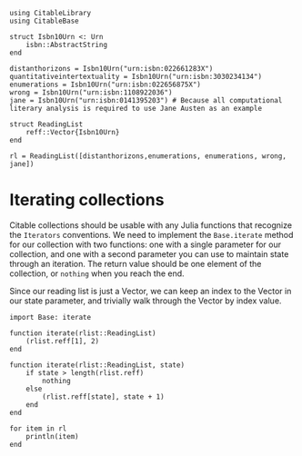 
```@setup iterator
using CitableLibrary
using CitableBase

struct Isbn10Urn <: Urn
    isbn::AbstractString
end

distanthorizons = Isbn10Urn("urn:isbn:022661283X")
quantitativeintertextuality = Isbn10Urn("urn:isbn:3030234134")
enumerations = Isbn10Urn("urn:isbn:022656875X")
wrong = Isbn10Urn("urn:isbn:1108922036")
jane = Isbn10Urn("urn:isbn:0141395203") # Because all computational literary analysis is required to use Jane Austen as an example

struct ReadingList
    reff::Vector{Isbn10Urn}
end

rl = ReadingList([distanthorizons,enumerations, enumerations, wrong, jane])
```




# Iterating collections

Citable collections should be usable with any Julia functions that recognize the `Iterators` conventions.  We need to implement the `Base.iterate` method for our collection with two functions:  one with a single parameter for our collection, and one with a second parameter you can use to maintain state through an iteration.  The return value should be one element of the collection, or `nothing` when you reach the end.

Since our reading list is just a Vector, we can keep an index to the Vector in our state parameter, and trivially walk through the Vector by index value.


```@example iterator
import Base: iterate

function iterate(rlist::ReadingList)
    (rlist.reff[1], 2)
end

function iterate(rlist::ReadingList, state)
    if state > length(rlist.reff)
        nothing
    else
        (rlist.reff[state], state + 1)
    end
end
```

```@example iterator
for item in rl
    println(item)
end
```
